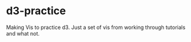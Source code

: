 # d3-practice

Making Vis to practice d3.  Just a set of vis from working through tutorials and what not.


